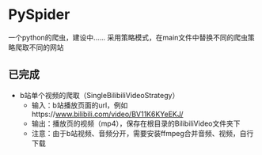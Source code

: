 # PySpider
一个python的爬虫，建设中......
采用策略模式，在main文件中替换不同的爬虫策略爬取不同的网站

## 已完成
- b站单个视频的爬取（SingleBilibiliVideoStrategy）
  - 输入：b站播放页面的url，例如https://www.bilibili.com/video/BV11K6KYeEKJ/
  - 输出：播放页的视频（mp4），保存在根目录的BilibiliVideo文件夹下
  - 注意：由于b站视频、音频分开，需要安装ffmpeg合并音频、视频，自行下载

